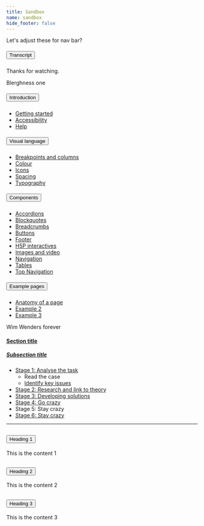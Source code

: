 ```yaml
---
title: Sandbox
name: sandbox
hide_footer: false
---
```

<p>Let's adjust these for nav bar?</p>

<div class="accordion-item nav-accordion">
    <h5 class="accordion-header" id="Transcript-headingThree">
        <button class="accordion-button collapsed" type="button" data-bs-toggle="collapse" data-bs-target="#Transcript-collapseThree" aria-expanded="false" aria-controls="Transcript-collapseThree">
        Transcript
        </button>
    </h5>
    <div id="Transcript-collapseThree" class="accordion-collapse collapse" aria-labelledby="Transcript-headingThree">
        <div class="accordion-body">
            <p>Thanks for watching.</p>
        </div>
    </div>
</div>

<p>Blerghness one</p>

<nav>
    <!-- <h4><a href="blergh.html">Section title</a></h4>-->
    <!-- START accordion -->
    <div class="accordion-item nav-accordion">
        <h5 class="accordion-header" id="nav-accord-intro-head">
            <button class="accordion-button collapsed" type="button" data-bs-toggle="collapse" data-bs-target="#nav-accord-intro-body" aria-expanded="false" aria-controls="nav-accord-intro-body">
            Introduction
            </button>
        </h5>
        <div id="nav-accord-intro-body" class="accordion-collapse collapse" aria-labelledby="nav-accord-intro-head">
            <div class="accordion-body">
                <ul>
                    <li><a href="/intro/getting-started/">Getting started</a></li>
                    <li><a href="/intro/accessibility/">Accessibility</a></li>
                    <li><a href="/intro/help/">Help</a></li>
                </ul>
            </div>
        </div>
    </div>
    <!-- END accordion -->
    <!-- START accordion -->
    <div class="accordion-item nav-accordion">
        <h5 class="accordion-header" id="nav-accord-vis-lang-head">
            <button class="accordion-button collapsed" type="button" data-bs-toggle="collapse" data-bs-target="#nav-accord-vis-lang-body" aria-expanded="false" aria-controls="nav-accord-vis-lang-body">
            Visual language
            </button>
        </h5>
        <div id="nav-accord-vis-lang-body" class="accordion-collapse collapse" aria-labelledby="nav-accord-vis-lang-head">
            <div class="accordion-body">
                <ul>
                    <li><a href="/visual/breakpoints/">Breakpoints and columns</a></li>
                    <li><a href="/visual/colour/">Colour</a></li>
                    <li><a href="/visual/icons/">Icons</a></li>
                    <li><a href="/visual/spacing/">Spacing</a></li>
                    <li><a href="/visual/typography/">Typography</a></li>
                </ul>
            </div>
        </div>
    </div>
    <!-- END accordion -->
    <!-- START accordion -->
    <div class="accordion-item nav-accordion">
        <h5 class="accordion-header" id="nav-accord-components-head">
            <button class="accordion-button collapsed" type="button" data-bs-toggle="collapse" data-bs-target="#nav-accord-components-body" aria-expanded="false" aria-controls="nav-accord-components-body">
            Components
            </button>
        </h5>
        <div id="nav-accord-components-body" class="accordion-collapse collapse" aria-labelledby="nav-accord-components-head">
            <div class="accordion-body">
                <ul>
                    <li><a href="/components/sandbox/">Accordions</a></li>
                    <li><a href="/components//">Blockquotes</a></li>
                    <li><a href="/components//">Breadcrumbs</a></li>
                    <li><a href="/components//">Buttons</a></li>
                    <li><a href="/components//">Footer</a></li>
                    <li><a href="/components//">H5P interactives</a></li>
                    <li><a href="/components//">Images and video</a></li>
                    <li><a href="/components//">Navigation</a></li>
                    <li><a href="/components//">Tables</a></li>
                    <li><a href="/components//">Top Navigation</a></li>
                </ul>
            </div>
        </div>
    </div>
    <!-- END accordion -->
    <!-- START accordion -->
    <div class="accordion-item nav-accordion">
        <h5 class="accordion-header" id="nav-accord-example-head">
            <button class="accordion-button collapsed" type="button" data-bs-toggle="collapse" data-bs-target="#nav-accord-example-body" aria-expanded="false" aria-controls="nav-accord-example-body">
            Example pages
            </button>
        </h5>
        <div id="nav-accord-example-body" class="accordion-collapse collapse" aria-labelledby="nav-accord-example-head">
            <div class="accordion-body">
                <ul>
                    <li><a href="/example//">Anatomy of a page</a></li>
                    <li><a href="/example//">Example 2</a></li>
                    <li><a href="/example//">Example 3</a></li>
                </ul>
            </div>
        </div>
    </div>
    <!-- END accordion -->
</nav>

<p>Wim Wenders forever</p>

<nav>
    <h4><a href="blergh.html">Section title</a></h4>
    <h5><a href="blergh.html">Subsection title</a></h5>
    <ul>
        <li>
            <a href="mylink">Stage 1: Analyse the task</a>
            <ul>
                <li class="selected">Read the case</li>
                <li><a href="mylink">Identify key issues</a></li>
            </ul>
        </li>
        <li><a href="mylink">Stage 2: Research and link to theory</a></li>
        <li><a href="mylink">Stage 3: Developing solutions</a></li>
        <li><a href="mylink">Stage 4: Go crazy</a></li>
        <li class="selected">Stage 5: Stay crazy</li>
        <li><a href="mylink">Stage 6: Stay crazy</a></li>  
    </ul>
</nav>

<hr>

<div class="accordion" id="test-accrodion">
    <!-- START accordion item -->
    <div class="accordion-item">
        <h2 class="accordion-header" id="accord1-heading">
        <button class="accordion-button" type="button" data-bs-toggle="collapse" data-bs-target="#accord1-body" aria-expanded="true" aria-controls="accord1-body">
        Heading 1
        </button>
        </h2>
        <div id="accord1-body" class="accordion-collapse collapse show" aria-labelledby="accord1-heading">
            <div class="accordion-body">
                This is the content 1
            </div>
        </div>
    </div>
    <!-- END accordion item -->
    <!-- START accordion item -->
    <div class="accordion-item">
        <h2 class="accordion-header" id="accord2-heading">
        <button class="accordion-button" type="button" data-bs-toggle="collapse" data-bs-target="#accord2-body" aria-expanded="true" aria-controls="accord2-body">
        Heading 2
        </button>
        </h2>
        <div id="accord2-body" class="accordion-collapse collapse" aria-labelledby="accord2-heading">
            <div class="accordion-body">
                This is the content 2
            </div>
        </div>
    </div>
    <!-- END accordion item -->
    <!-- START accordion item -->
    <div class="accordion-item">
        <h2 class="accordion-header" id="accord3-heading">
        <button class="accordion-button" type="button" data-bs-toggle="collapse" data-bs-target="#accord3-body" aria-expanded="true" aria-controls="accord3-body">
        Heading 3
        </button>
        </h2>
        <div id="accord3-body" class="accordion-collapse collapse" aria-labelledby="accord3-heading">
            <div class="accordion-body">
                This is the content 3
            </div>
        </div>
    </div>
    <!-- END accordion item -->
</div>